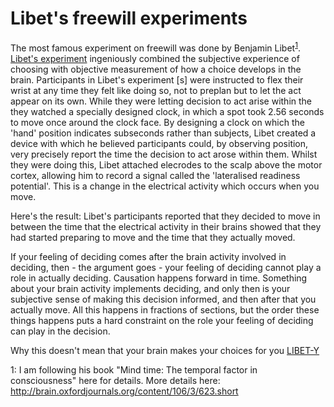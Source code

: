 # Libet's freewill experiments

The most famous experiment on freewill was done by Benjamin Libet<sup>[1](#footnote1)</sup>. [Libet's experiment](http://en.wikipedia.org/wiki/Benjamin_Libet "Described in more detail here") ingeniously combined the subjective experience of choosing with objective measurement of how a choice develops in the brain. Participants in Libet's experiment [s] were instructed to flex their wrist at any time they felt like doing so, not to preplan but to let the act appear on its own. While they were letting decision to act arise within the they watched a specially designed clock, in which a spot took 2.56 seconds to move once around the clock face. By designing a clock on which the 'hand' position indicates subseconds rather than subjects, Libet created a device with which he believed participants could, by observing position, very precisely report the time the decision to act arose within them. Whilst they were doing this, Libet attached elecrodes to the scalp above the motor cortex, allowing him to record a signal called the 'lateralised readiness potential'. This is a change in the electrical activity which occurs when you move.

Here's the result: Libet's participants reported that they decided to move in between the time that the electrical activity in their brains showed that they had started preparing to move and the time that they actually moved. 

If your feeling of deciding comes after the brain activity involved in deciding, then - the argument goes - your feeling of deciding cannot play a role in actually deciding. Causation happens forward in time. Something about your brain activity implements deciding, and only then is your subjective sense of making this decision informed, and then after that you actually move. All this happens in fractions of sections, but the order these things happens puts a hard constraint on the role your feeling of deciding can play in the decision.

Why this doesn't mean that your brain makes your choices for you [LIBET-Y](https://twitter.com/intent/tweet?text=@ChoiceEngine%20LIBET-Y)



<a name="footnote1">1</a>: I am following his book "Mind time: The temporal factor in consciousness" here for details. More details here: http://brain.oxfordjournals.org/content/106/3/623.short 
